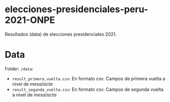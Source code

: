 # elecciones-presidenciales-peru-2021-ONPE
Resultados (data) de elecciones presidenciales 2021.

# Data
Folder: `/data`:
* `result_primera_vuelta.csv`: En formato csv. Campos de primera vuelta a nivel de *mesa/acta*
* `result_segunda_vuelta.csv`: En formato csv. Campos de segunda vuelta a nivel de *mesa/acta*
